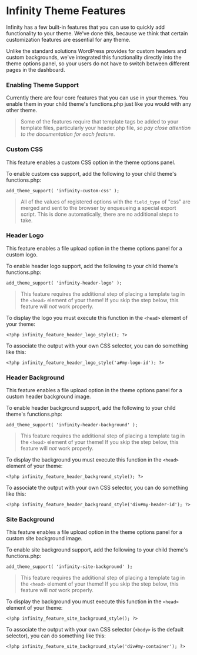 # Infinity Theme Features

Infinity has a few built-in features that you can use to quickly add functionality
to your theme. We've done this, because we think that certain customization features are
essential for any theme.

Unlike the standard solutions WordPress provides for custom headers and custom backgrounds,
we've integrated this functionality directly into the theme options panel, so your users do
not have to switch between different pages in the dashboard.

<ul class="infinity-docs-menu"></ul>

### Enabling Theme Support

Currently there are four core features that you can use in your themes. You enable them in
your child theme's functions.php just like you would with any other theme.

> Some of the features require that template tags be added to your template files,
particularly your header.php file, *so pay close attention to the documentation
for each feature*.

### Custom CSS

This feature enables a custom CSS option in the theme options panel.

To enable custom css support, add the following to your child theme's functions.php:

	add_theme_support( 'infinity-custom-css' );

> All of the values of registered options with the `field_type` of "css" are merged
and sent to the browser by enqueueing a special export script. This is done automatically,
there are no additional steps to take.

### Header Logo

This feature enables a file upload option in the theme options panel for a custom logo.

To enable header logo support, add the following to your child theme's functions.php:

	add_theme_support( 'infinity-header-logo' );

> This feature requires the additional step of placing a template tag
in the `<head>` element of your theme! If you skip the step below,
this feature will *not* work properly.

To display the logo you must execute this function in the `<head>` element of your theme:

	<?php infinity_feature_header_logo_style(); ?>

To associate the output with your own CSS selector, you can do something like this:

	<?php infinity_feature_header_logo_style('a#my-logo-id'); ?>

### Header Background

This feature enables a file upload option in the theme options
panel for a custom header background image.

To enable header background support, add the following to your child theme's functions.php:

	add_theme_support( 'infinity-header-background' );

> This feature requires the additional step of placing a template tag
in the `<head>` element of your theme! If you skip the step below,
this feature will *not* work properly.

To display the background you must execute this function in the `<head>` element of your theme:

	<?php infinity_feature_header_background_style(); ?>

To associate the output with your own CSS selector, you can do something like this:

	<?php infinity_feature_header_background_style('div#my-header-id'); ?>

### Site Background

This feature enables a file upload option in the theme options
panel for a custom site background image.

To enable site background support, add the following to your child theme's functions.php:

	add_theme_support( 'infinity-site-background' );

> This feature requires the additional step of placing a template tag
in the `<head>` element of your theme! If you skip the step below,
this feature will *not* work properly.

To display the background you must execute this function in the `<head>` element of your theme:

	<?php infinity_feature_site_background_style(); ?>

To associate the output with your own CSS selector (`<body>` is the default selector), you can
do something like this:

	<?php infinity_feature_site_background_style('div#my-container'); ?>
